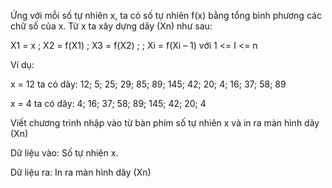 Ứng với mỗi số tự nhiên x, ta có số tự nhiên f(x) bằng tổng bình phương các chữ số của x. Từ x ta xây dựng dãy (Xn) như sau:

X1 = x ; X2 = f(X1) ; X3 = f(X2) ; ; Xi = f(Xi – 1)    với   1 <= I <= n

Ví dụ:

x = 12 ta có dãy: 12; 5; 25; 29; 85; 89; 145; 42; 20; 4; 16; 37; 58; 89

x = 4 ta có dãy: 4; 16; 37; 58; 89; 145; 42; 20; 4

Viết chương trình nhập vào từ bàn phím số tự nhiên x và in ra màn hình dãy (Xn)

Dữ liệu vào: Số tự nhiên x.

Dữ liệu ra: In ra màn hình dãy (Xn)